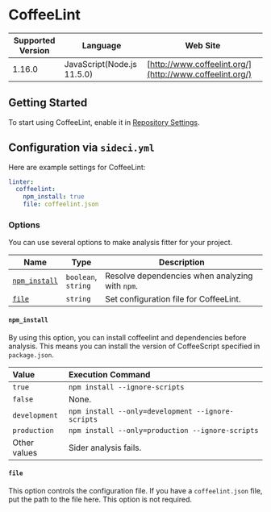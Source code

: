 # CoffeeLint

| Supported Version | Language | Web Site |
| ----------------- | -------- | -------- |
| 1.16.0 | JavaScript(Node.js 11.5.0) | [http://www.coffeelint.org/](http://www.coffeelint.org/) |

## Getting Started

To start using CoffeeLint, enable it in [Repository Settings](../../getting-started/repository-settings.md).

## Configuration via `sideci.yml`

Here are example settings for CoffeeLint:

```yaml:sideci.yml
linter:
  coffeelint:
    npm_install: true
    file: coffeelint.json
```

### Options

You can use several options to make analysis fitter for your project.

| Name | Type | Description |
| ---- | ---- | ----------- |
| [`npm_install`](#npm_install) | `boolean`,<br />`string` | Resolve dependencies when analyzing with `npm`. |
| [`file`](#file) | `string` | Set configuration file for CoffeeLint. |

#### `npm_install`

By using this option, you can install coffeelint and dependencies before analysis. This means you can install the version of CoffeeScript specified in `package.json`.

| Value | Execution Command |
| :---- | :---------------- |
| `true` | `npm install --ignore-scripts` |
| `false` | None. |
| `development` | `npm install --only=development --ignore-scripts` |
| `production` | `npm install --only=production --ignore-scripts` |
| Other values | Sider analysis fails. |

#### `file`

This option controls the configuration file. If you have a `coffeelint.json` file, put the path to the file here. This option is not required.

